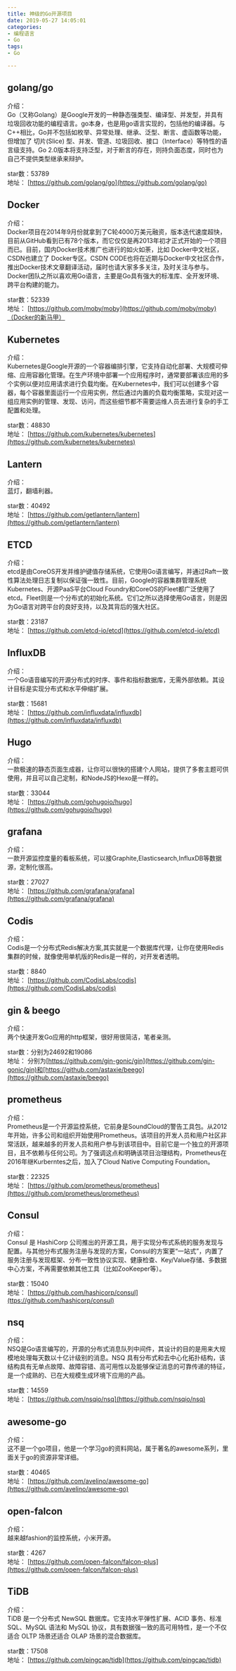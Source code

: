 ```yaml
---
title: 神级的Go开源项目
date: 2019-05-27 14:05:01
categories: 
- 编程语言
- Go
tags:
- Go

---
```



## golang/go
介绍：  
Go（又称Golang）是Google开发的一种静态强类型、编译型、并发型，并具有垃圾回收功能的编程语言。go本身，也是用go语言实现的，包括他的编译器。与C++相比，Go并不包括如枚举、异常处理、继承、泛型、断言、虚函数等功能，但增加了 切片(Slice) 型、并发、管道、垃圾回收、接口（Interface）等特性的语言级支持。Go 2.0版本将支持泛型，对于断言的存在，则持负面态度，同时也为自己不提供类型继承来辩护。

star数：53789  
地址：
[https://github.com/golang/go](https://github.com/golang/go)

<!-- more -->

## Docker
介绍：  
Docker项目在2014年9月份就拿到了C轮4000万美元融资，版本迭代速度超快，目前从GitHub看到已有78个版本，而它仅仅是再2013年初才正式开始的一个项目而已。目前，国内Docker技术推广也进行的如火如荼，比如 Docker中文社区，CSDN也建立了 Docker专区。CSDN CODE也将在近期与Docker中文社区合作，推出Docker技术文章翻译活动，届时也请大家多多关注，及时关注与参与。Docker团队之所以喜欢用Go语言，主要是Go具有强大的标准库、全开发环境、跨平台构建的能力。  

star数：52339  
地址：
[https://github.com/moby/moby](https://github.com/moby/moby)（Docker的新马甲）

## Kubernetes
介绍：  
Kubernetes是Google开源的一个容器编排引擎，它支持自动化部署、大规模可伸缩、应用容器化管理。在生产环境中部署一个应用程序时，通常要部署该应用的多个实例以便对应用请求进行负载均衡。在Kubernetes中，我们可以创建多个容器，每个容器里面运行一个应用实例，然后通过内置的负载均衡策略，实现对这一组应用实例的管理、发现、访问，而这些细节都不需要运维人员去进行复杂的手工配置和处理。  

star数：48830  
地址：
[https://github.com/kubernetes/kubernetes](https://github.com/kubernetes/kubernetes)

## Lantern
介绍：  
蓝灯，翻墙利器。  

star数：40492  
地址：
[https://github.com/getlantern/lantern](https://github.com/getlantern/lantern)

## ETCD
介绍：  
etcd是由CoreOS开发并维护键值存储系统，它使用Go语言编写，并通过Raft一致性算法处理日志复制以保证强一致性。目前，Google的容器集群管理系统Kubernetes、开源PaaS平台Cloud Foundry和CoreOS的Fleet都广泛使用了etcd。Fleet则是一个分布式的初始化系统。它们之所以选择使用Go语言，则是因为Go语言对跨平台的良好支持，以及其背后的强大社区。  

star数：23187  
地址：
[https://github.com/etcd-io/etcd](https://github.com/etcd-io/etcd)

## InfluxDB
介绍：  
一个Go语音编写的开源分布式的时序、事件和指标数据库，无需外部依赖。其设计目标是实现分布式和水平伸缩扩展。  

star数：15681  
地址：
[https://github.com/influxdata/influxdb](https://github.com/influxdata/influxdb)

## Hugo
介绍：  
一款极速的静态页面生成器，让你可以很快的搭建个人网站，提供了多套主题可供使用，并且可以自己定制，和NodeJS的Hexo是一样的。  

star数：33044  
地址：
[https://github.com/gohugoio/hugo](https://github.com/gohugoio/hugo)

## grafana
介绍：  
一款开源监控度量的看板系统，可以接Graphite,Elasticsearch,InfluxDB等数据源，定制化很高。  

star数：27027  
地址：
[https://github.com/grafana/grafana](https://github.com/grafana/grafana)

## Codis
介绍：  
Codis是一个分布式Redis解决方案,其实就是一个数据库代理，让你在使用Redis集群的时候，就像使用单机版的Redis是一样的，对开发者透明。  

star数：8840  
地址：
[https://github.com/CodisLabs/codis](https://github.com/CodisLabs/codis)

## gin & beego
介绍：  
两个快速开发Go应用的http框架，很好用很简洁，笔者亲测。  

star数：分别为24692和19086  
地址：
分别为[https://github.com/gin-gonic/gin](https://github.com/gin-gonic/gin)和[https://github.com/astaxie/beego](https://github.com/astaxie/beego)

## prometheus
介绍：  
Prometheus是一个开源监控系统，它前身是SoundCloud的警告工具包。从2012年开始，许多公司和组织开始使用Prometheus。该项目的开发人员和用户社区非常活跃，越来越多的开发人员和用户参与到该项目中。目前它是一个独立的开源项目，且不依赖与任何公司。为了强调这点和明确该项目治理结构，Prometheus在2016年继Kurberntes之后，加入了Cloud Native Computing Foundation。  

star数：22325  
地址：
[https://github.com/prometheus/prometheus](https://github.com/prometheus/prometheus)

## Consul
介绍：  
Consul 是 HashiCorp 公司推出的开源工具，用于实现分布式系统的服务发现与配置。与其他分布式服务注册与发现的方案，Consul的方案更“一站式”，内置了服务注册与发现框架、分布一致性协议实现、健康检查、Key/Value存储、多数据中心方案，不再需要依赖其他工具（比如ZooKeeper等）。  

star数：15040  
地址：
[https://github.com/hashicorp/consul](ttps://github.com/hashicorp/consul)

## nsq
介绍：  
NSQ是Go语言编写的，开源的分布式消息队列中间件，其设计的目的是用来大规模地处理每天数以十亿计级别的消息。NSQ 具有分布式和去中心化拓扑结构，该结构具有无单点故障、故障容错、高可用性以及能够保证消息的可靠传递的特征，是一个成熟的、已在大规模生成环境下应用的产品。  

star数：14559  
地址：
[https://github.com/nsqio/nsq](https://github.com/nsqio/nsq)

## awesome-go
介绍：  
这不是一个go项目，他是一个学习go的资料网站，属于著名的awesome系列，里面关于go的资源非常详细。  

star数：40465  
地址：
[https://github.com/avelino/awesome-go](https://github.com/avelino/awesome-go)

## open-falcon
介绍：  
越来越fashion的监控系统，小米开源。  

star数：4267  
地址：
[https://github.com/open-falcon/falcon-plus](https://github.com/open-falcon/falcon-plus)

## TiDB
介绍：  
TiDB 是一个分布式 NewSQL 数据库。它支持水平弹性扩展、ACID 事务、标准 SQL、MySQL 语法和 MySQL 协议，具有数据强一致的高可用特性，是一个不仅适合 OLTP 场景还适合 OLAP 场景的混合数据库。    

star数：17508  
地址：
[https://github.com/pingcap/tidb](https://github.com/pingcap/tidb)
